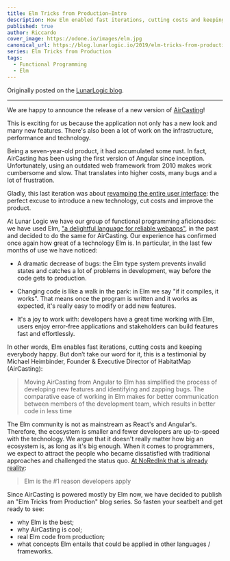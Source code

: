 ```yaml
---
title: Elm Tricks from Production–Intro
description: How Elm enabled fast iterations, cutting costs and keeping everybody happy in one of our projects at work—AirCasting
published: true
author: Riccardo
cover_image: https://odone.io/images/elm.jpg
canonical_url: https://blog.lunarlogic.io/2019/elm-tricks-from-production-intro/
series: Elm Tricks from Production
tags:
  - Functional Programming
  - Elm
---
```


Originally posted on the [LunarLogic blog](https://blog.lunarlogic.io/2019/elm-tricks-from-production-intro/).

---

We are happy to announce the release of a new version of [AirCasting](http://aircasting.org)!

This is exciting for us because the application not only has a new look and many new features. There's also been a lot of work on the infrastructure, performance and technology.

Being a seven-year-old product, it had accumulated some rust. In fact, AirCasting has been using the first version of Angular since inception. Unfortunately, using an outdated web framework from 2010 makes work cumbersome and slow. That translates into higher costs, many bugs and a lot of frustration.

Gladly, this last iteration was about [revamping the entire user interface](https://dribbble.com/shots/6790675-AirCasting-environmental-data-monitoring-app): the perfect excuse to introduce a new technology, cut costs and improve the product.

At Lunar Logic we have our group of functional programming aficionados: we have used Elm, ["a delightful language for reliable webapps"](https://elm-lang.org/), in the past and decided to do the same for AirCasting. Our experience has confirmed once again how great of a technology Elm is. In particular, in the last few months of use we have noticed:

- A dramatic decrease of bugs: the Elm type system prevents invalid states and catches a lot of problems in development, way before the code gets to production.

- Changing code is like a walk in the park: in Elm we say "if it compiles, it works". That means once the program is written and it works as expected, it's really easy to modify or add new features.

- It's a joy to work with: developers have a great time working with Elm, users enjoy error-free applications and stakeholders can build features fast and effortlessly.

In other words, Elm enables fast iterations, cutting costs and keeping everybody happy. But don’t take our word for it, this is a testimonial by Michael Heimbinder, Founder & Executive Director of HabitatMap (AirCasting):

> Moving AirCasting from Angular to Elm has simplified the process of developing new features and identifying and zapping bugs. The comparative ease of working in Elm makes for better communication between members of the development team, which results in better code in less time

The Elm community is not as mainstream as React's and Angular's. Therefore, the ecosystem is smaller and fewer developers are up-to-speed with the technology. We argue that it doesn't really matter how big an ecosystem is, as long as it's big enough. When it comes to programmers, we expect to attract the people who became dissatisfied with traditional approaches and challenged the status quo. [At NoRedInk that is already reality](https://youtu.be/5CYeZ2kEiOI?t=1447):

> Elm is the #1 reason developers apply

Since AirCasting is powered mostly by Elm now, we have decided to publish an "Elm Tricks from Production" blog series. So fasten your seatbelt and get ready to see:

- why Elm is the best;
- why AirCasting is cool;
- real Elm code from production;
- what concepts Elm entails that could be applied in other languages / frameworks.

